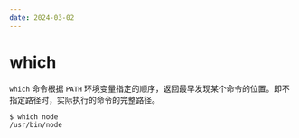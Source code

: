 ```yaml
---
date: 2024-03-02
---
```


# which

`which` 命令根据 `PATH` 环境变量指定的顺序，返回最早发现某个命令的位置。即不指定路径时，实际执行的命令的完整路径。

```bash
$ which node
/usr/bin/node
```
